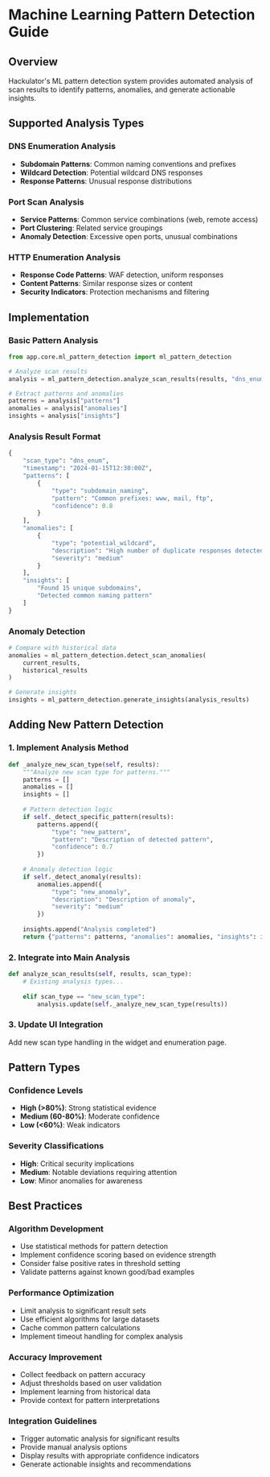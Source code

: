 # Machine Learning Pattern Detection Guide

## Overview

Hackulator's ML pattern detection system provides automated analysis of scan results to identify patterns, anomalies, and generate actionable insights.

## Supported Analysis Types

### DNS Enumeration Analysis
- **Subdomain Patterns**: Common naming conventions and prefixes
- **Wildcard Detection**: Potential wildcard DNS responses
- **Response Patterns**: Unusual response distributions

### Port Scan Analysis
- **Service Patterns**: Common service combinations (web, remote access)
- **Port Clustering**: Related service groupings
- **Anomaly Detection**: Excessive open ports, unusual combinations

### HTTP Enumeration Analysis
- **Response Code Patterns**: WAF detection, uniform responses
- **Content Patterns**: Similar response sizes or content
- **Security Indicators**: Protection mechanisms and filtering

## Implementation

### Basic Pattern Analysis
```python
from app.core.ml_pattern_detection import ml_pattern_detection

# Analyze scan results
analysis = ml_pattern_detection.analyze_scan_results(results, "dns_enum")

# Extract patterns and anomalies
patterns = analysis["patterns"]
anomalies = analysis["anomalies"]
insights = analysis["insights"]
```

### Analysis Result Format
```python
{
    "scan_type": "dns_enum",
    "timestamp": "2024-01-15T12:30:00Z",
    "patterns": [
        {
            "type": "subdomain_naming",
            "pattern": "Common prefixes: www, mail, ftp",
            "confidence": 0.8
        }
    ],
    "anomalies": [
        {
            "type": "potential_wildcard",
            "description": "High number of duplicate responses detected",
            "severity": "medium"
        }
    ],
    "insights": [
        "Found 15 unique subdomains",
        "Detected common naming pattern"
    ]
}
```

### Anomaly Detection
```python
# Compare with historical data
anomalies = ml_pattern_detection.detect_scan_anomalies(
    current_results, 
    historical_results
)

# Generate insights
insights = ml_pattern_detection.generate_insights(analysis_results)
```

## Adding New Pattern Detection

### 1. Implement Analysis Method
```python
def _analyze_new_scan_type(self, results):
    """Analyze new scan type for patterns."""
    patterns = []
    anomalies = []
    insights = []
    
    # Pattern detection logic
    if self._detect_specific_pattern(results):
        patterns.append({
            "type": "new_pattern",
            "pattern": "Description of detected pattern",
            "confidence": 0.7
        })
    
    # Anomaly detection logic
    if self._detect_anomaly(results):
        anomalies.append({
            "type": "new_anomaly",
            "description": "Description of anomaly",
            "severity": "medium"
        })
    
    insights.append("Analysis completed")
    return {"patterns": patterns, "anomalies": anomalies, "insights": insights}
```

### 2. Integrate into Main Analysis
```python
def analyze_scan_results(self, results, scan_type):
    # Existing analysis types...
    
    elif scan_type == "new_scan_type":
        analysis.update(self._analyze_new_scan_type(results))
```

### 3. Update UI Integration
Add new scan type handling in the widget and enumeration page.

## Pattern Types

### Confidence Levels
- **High (>80%)**: Strong statistical evidence
- **Medium (60-80%)**: Moderate confidence
- **Low (<60%)**: Weak indicators

### Severity Classifications
- **High**: Critical security implications
- **Medium**: Notable deviations requiring attention
- **Low**: Minor anomalies for awareness

## Best Practices

### Algorithm Development
- Use statistical methods for pattern detection
- Implement confidence scoring based on evidence strength
- Consider false positive rates in threshold setting
- Validate patterns against known good/bad examples

### Performance Optimization
- Limit analysis to significant result sets
- Use efficient algorithms for large datasets
- Cache common pattern calculations
- Implement timeout handling for complex analysis

### Accuracy Improvement
- Collect feedback on pattern accuracy
- Adjust thresholds based on user validation
- Implement learning from historical data
- Provide context for pattern interpretations

### Integration Guidelines
- Trigger automatic analysis for significant results
- Provide manual analysis options
- Display results with appropriate confidence indicators
- Generate actionable insights and recommendations